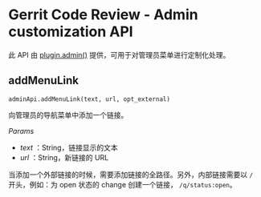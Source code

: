 # Gerrit Code Review - Admin customization API

此 API 由 [plugin.admin()](pg-plugin-dev.md) 提供，可用于对管理员菜单进行定制化处理。

## addMenuLink
`adminApi.addMenuLink(text, url, opt_external)`

向管理员的导航菜单中添加一个链接。

_Params_
- *text* ：String，链接显示的文本
- *url* ：String，新链接的 URL

当添加一个外部链接的时候，需要添加链接的全路径。另外，内部链接需要以 `/` 开头，例如：为 open 状态的 change 创建一个链接， `/q/status:open`。

